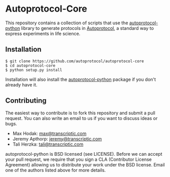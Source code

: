 # Autoprotocol-Core

This repository contains a collection of scripts that use the [autoprotocol-python](http://github.com/autoprotocol/autoprotocol-python) library to generate protocols in [Autoprotocol](http://www.autoprotocol.org), a standard way to express experiments in life science.

## Installation

    $ git clone https://github.com/autoprotocol/autoprotocol-core
    $ cd autoprotocol-core
    $ python setup.py install

Installation will also install the [autoprotocol-python](http://github.com/autoprotocol/autoprotocol-python) package if you don't already have it.

## Contributing

The easiest way to contribute is to fork this repository and submit a pull
request.  You can also write an email to us if you want to discuss ideas or
bugs.

- Max Hodak: max@transcriptic.com
- Jeremy Apthorp: jeremy@transcriptic.com
- Tali Herzka: tali@transcriptic.com

autoprotocol-python is BSD licensed (see LICENSE). Before we can accept your
pull request, we require that you sign a CLA (Contributor License Agreement)
allowing us to distribute your work under the BSD license. Email one of the
authors listed above for more details.
